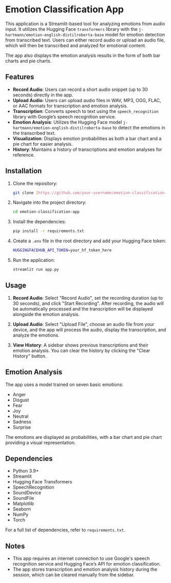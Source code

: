 # Emotion Classification App

This application is a Streamlit-based tool for analyzing emotions from audio input. It utilizes the Hugging Face `transformers` library with the `j-hartmann/emotion-english-distilroberta-base` model for emotion detection from transcribed text. Users can either record audio or upload an audio file, which will then be transcribed and analyzed for emotional content. 

The app also displays the emotion analysis results in the form of both bar charts and pie charts.

## Features

- **Record Audio**: Users can record a short audio snippet (up to 30 seconds) directly in the app.
- **Upload Audio**: Users can upload audio files in WAV, MP3, OGG, FLAC, or AAC formats for transcription and emotion analysis.
- **Transcription**: Converts speech to text using the `speech_recognition` library with Google’s speech recognition service.
- **Emotion Analysis**: Utilizes the Hugging Face model `j-hartmann/emotion-english-distilroberta-base` to detect the emotions in the transcribed text.
- **Visualization**: Displays emotion probabilities as both a bar chart and a pie chart for easier analysis.
- **History**: Maintains a history of transcriptions and emotion analyses for reference.

## Installation

1. Clone the repository:
    ```bash
    git clone [https://github.com/your-username/emotion-classification-app.git](https://github.com/Anubothu-Aravind/Emotion-Classification-using-audio.git)
    ```

2. Navigate into the project directory:
    ```bash
    cd emotion-classification-app
    ```

3. Install the dependencies:
    ```bash
    pip install -r requirements.txt
    ```

4. Create a `.env` file in the root directory and add your Hugging Face token:
    ```bash
    HUGGINGFACEHUB_API_TOKEN=your_hf_token_here
    ```

5. Run the application:
    ```bash
    streamlit run app.py
    ```

## Usage

1. **Record Audio**: Select "Record Audio", set the recording duration (up to 30 seconds), and click "Start Recording". After recording, the audio will be automatically processed and the transcription will be displayed alongside the emotion analysis.
   
2. **Upload Audio**: Select "Upload File", choose an audio file from your device, and the app will process the audio, display the transcription, and analyze the emotions.
   
3. **View History**: A sidebar shows previous transcriptions and their emotion analysis. You can clear the history by clicking the "Clear History" button.

## Emotion Analysis

The app uses a model trained on seven basic emotions:

- Anger
- Disgust
- Fear
- Joy
- Neutral
- Sadness
- Surprise

The emotions are displayed as probabilities, with a bar chart and pie chart providing a visual representation.

## Dependencies

- Python 3.9+
- Streamlit
- Hugging Face Transformers
- SpeechRecognition
- SoundDevice
- SoundFile
- Matplotlib
- Seaborn
- NumPy
- Torch

For a full list of dependencies, refer to `requirements.txt`.

## Notes

- This app requires an internet connection to use Google's speech recognition service and Hugging Face’s API for emotion classification.
- The app stores transcription and emotion analysis history during the session, which can be cleared manually from the sidebar.
